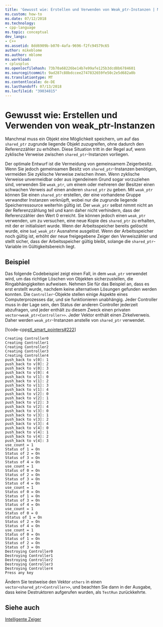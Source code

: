 ```yaml
---
title: 'Gewusst wie: Erstellen und Verwenden von Weak_ptr-Instanzen | Microsoft-Dokumentation'
ms.custom: how-to
ms.date: 07/12/2018
ms.technology:
- cpp-language
ms.topic: conceptual
dev_langs:
- C++
ms.assetid: 8dd6909b-b070-4afa-9696-f2fc94579c65
author: mikeblome
ms.author: mblome
ms.workload:
- cplusplus
ms.openlocfilehash: 73b70a68226be14b7e99afe125b3dcd8b6784601
ms.sourcegitcommit: 9ad287c88bdccee2747832659fe50c2e5d682a0b
ms.translationtype: MT
ms.contentlocale: de-DE
ms.lasthandoff: 07/13/2018
ms.locfileid: "39034815"
---
```

# <a name="how-to-create-and-use-weakptr-instances"></a>Gewusst wie: Erstellen und Verwenden von weak_ptr-Instanzen
Manchmal muss ein Objekt eine Möglichkeit speichern, um auf das `shared_ptr` zugrunde liegende Objekt zuzugreifen, ohne dadurch den Referenzzähler zu erhöhen. Diese Situation tritt in der Regel auf, wenn zyklische Verweise zwischen `shared_ptr`-Instanzen vorliegen.  

 Der optimale Entwurf ist die Vermeidung von gemeinsamem Zeigerbesitz. Wenn Sie jedoch gemeinsamen Besitz von `shared_ptr`-Instanzen benötigen, vermeiden Sie zyklische Verweise zwischen ihnen. Wenn zyklische Verweise unvermeidbar oder aus irgendeinem Grund sogar vorzuziehen sind, verwenden Sie `weak_ptr`, um einem oder mehreren der Besitzer einen schwachen Verweis auf einen anderen `shared_ptr` zu geben. Mit `weak_ptr` können Sie einen `shared_ptr` erstellen, der eine vorhandene Gruppe verwandter Instanzen verknüpft, wobei nur die zugrunde liegende Speicherressource weiterhin gültig ist. Der `weak_ptr` selbst nimmt nicht an der Referenzzählung teil und kann daher nicht verhindern, dass der Referenzzähler den Wert 0 erreicht. Sie können jedoch einen `weak_ptr` verwenden, um zu versuchen, eine neue Kopie des `shared_ptr` zu erhalten, mit der er initialisiert wurde. Wenn der Arbeitsspeicher bereits gelöscht wurde, eine `bad_weak_ptr` Ausnahme ausgelöst. Wenn der Arbeitsspeicher noch gültig ist, erhöht der neue freigegebene Zeiger den Verweiszähler und stellt sicher, dass der Arbeitsspeicher gültig bleibt, solange die `shared_ptr`-Variable im Gültigkeitsbereich liegt.  

## <a name="example"></a>Beispiel  
 Das folgende Codebeispiel zeigt einen Fall, in dem `weak_ptr` verwendet wird, um das richtige Löschen von Objekten sicherzustellen, die Ringabhängigkeiten aufweisen. Nehmen Sie für das Beispiel an, dass es erst erstellt wurde, nachdem keine alternativen Lösungen gefunden werden konnten. Die `Controller`-Objekte stellen einige Aspekte eines Computerprozesses dar, und sie funktionieren unabhängig. Jeder Controller muss in der Lage sein, den Status der anderen Controller jederzeit abzufragen, und jeder enthält zu diesem Zweck einen privaten `vector<weak_ptr<Controller>>`. Jeder Vektor enthält einen Zirkelverweis. Daher werden `weak_ptr`-Instanzen anstelle von `shared_ptr` verwendet.  

 [!code-cpp[stl_smart_pointers#222](../cpp/codesnippet/CPP/how-to-create-and-use-weak-ptr-instances_1.cpp)]  

```Output  
Creating Controller0  
Creating Controller1  
Creating Controller2  
Creating Controller3  
Creating Controller4  
push_back to v[0]: 1  
push_back to v[0]: 2  
push_back to v[0]: 3  
push_back to v[0]: 4  
push_back to v[1]: 0  
push_back to v[1]: 2  
push_back to v[1]: 3  
push_back to v[1]: 4  
push_back to v[2]: 0  
push_back to v[2]: 1  
push_back to v[2]: 3  
push_back to v[2]: 4  
push_back to v[3]: 0  
push_back to v[3]: 1  
push_back to v[3]: 2  
push_back to v[3]: 4  
push_back to v[4]: 0  
push_back to v[4]: 1  
push_back to v[4]: 2  
push_back to v[4]: 3
use_count = 1  
Status of 1 = On  
Status of 2 = On  
Status of 3 = On  
Status of 4 = On  
use_count = 1  
Status of 0 = On  
Status of 2 = On  
Status of 3 = On  
Status of 4 = On  
use_count = 1  
Status of 0 = On  
Status of 1 = On  
Status of 3 = On  
Status of 4 = On  
use_count = 1  
Status of 0 = O  
nStatus of 1 = On  
Status of 2 = On  
Status of 4 = On  
use_count = 1  
Status of 0 = On  
Status of 1 = On  
Status of 2 = On  
Status of 3 = On  
Destroying Controller0  
Destroying Controller1  
Destroying Controller2  
Destroying Controller3  
Destroying Controller4  
Press any key  
```  

 Ändern Sie testweise den Vektor `others` in einen `vector<shared_ptr<Controller>>`, und beachten Sie dann in der Ausgabe, dass keine Destruktoren aufgerufen wurden, als `TestRun` zurückkehrte.  

## <a name="see-also"></a>Siehe auch  
 [Intelligente Zeiger](../cpp/smart-pointers-modern-cpp.md)